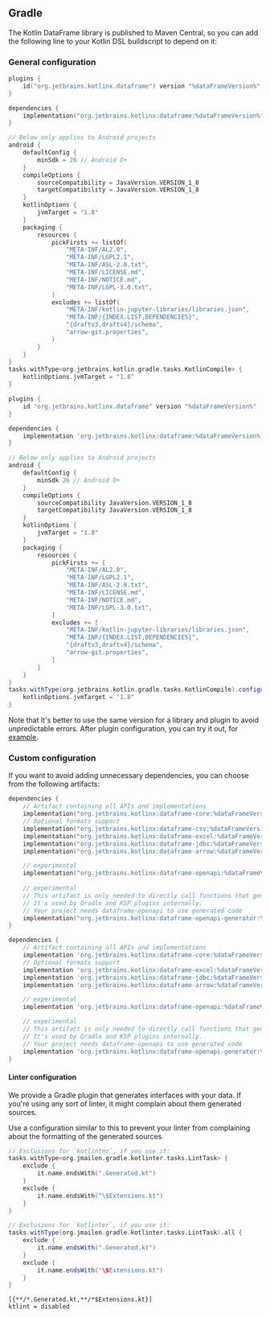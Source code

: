 [//]: # (title: Get started with Kotlin DataFrame on Gradle with custom configuration)

## Gradle

The Kotlin DataFrame library is published to Maven Central,
so you can add the following line to your Kotlin DSL
buildscript to depend on it:

### General configuration

<tabs>
<tab title="Kotlin DSL">

```kotlin
plugins {
    id("org.jetbrains.kotlinx.dataframe") version "%dataFrameVersion%"
}

dependencies {
    implementation("org.jetbrains.kotlinx:dataframe:%dataFrameVersion%")
}

// Below only applies to Android projects
android {
    defaultConfig {
        minSdk = 26 // Android O+
    }
    compileOptions {
        sourceCompatibility = JavaVersion.VERSION_1_8
        targetCompatibility = JavaVersion.VERSION_1_8
    }
    kotlinOptions {
        jvmTarget = "1.8"
    }
    packaging {
        resources {
            pickFirsts += listOf(
                "META-INF/AL2.0",
                "META-INF/LGPL2.1",
                "META-INF/ASL-2.0.txt",
                "META-INF/LICENSE.md",
                "META-INF/NOTICE.md",
                "META-INF/LGPL-3.0.txt",
            )
            excludes += listOf(
                "META-INF/kotlin-jupyter-libraries/libraries.json",
                "META-INF/{INDEX.LIST,DEPENDENCIES}",
                "{draftv3,draftv4}/schema",
                "arrow-git.properties",
            )
        }
    }
}
tasks.withType<org.jetbrains.kotlin.gradle.tasks.KotlinCompile> { 
    kotlinOptions.jvmTarget = "1.8" 
}
```

</tab>

<tab title="Groovy DSL">

```groovy
plugins {
    id "org.jetbrains.kotlinx.dataframe" version "%dataFrameVersion%"
}

dependencies {
    implementation 'org.jetbrains.kotlinx:dataframe:%dataFrameVersion%'
}

// Below only applies to Android projects
android {
    defaultConfig {
        minSdk 26 // Android O+
    }
    compileOptions {
        sourceCompatibility JavaVersion.VERSION_1_8
        targetCompatibility JavaVersion.VERSION_1_8
    }
    kotlinOptions {
        jvmTarget = "1.8"
    }
    packaging {
        resources {
            pickFirsts += [
                "META-INF/AL2.0",
                "META-INF/LGPL2.1",
                "META-INF/ASL-2.0.txt",
                "META-INF/LICENSE.md",
                "META-INF/NOTICE.md",
                "META-INF/LGPL-3.0.txt",
            ]
            excludes += [
                "META-INF/kotlin-jupyter-libraries/libraries.json",
                "META-INF/{INDEX.LIST,DEPENDENCIES}",
                "{draftv3,draftv4}/schema",
                "arrow-git.properties",
            ]
        }
    }
}
tasks.withType(org.jetbrains.kotlin.gradle.tasks.KotlinCompile).configureEach { 
    kotlinOptions.jvmTarget = "1.8"
}
```

</tab>

</tabs>

Note that it's better to use the same version for a library and plugin to avoid unpredictable errors.
After plugin configuration, you can try it out, for [example](schemasGradle.md#annotation-processing).

### Custom configuration

If you want to avoid adding unnecessary dependencies, you can choose from the following artifacts:

<tabs>
<tab title="Kotlin DSL">

```kotlin
dependencies {
    // Artifact containing all APIs and implementations
    implementation("org.jetbrains.kotlinx:dataframe-core:%dataFrameVersion%")
    // Optional formats support
    implementation("org.jetbrains.kotlinx:dataframe-csv:%dataFrameVersion%")
    implementation("org.jetbrains.kotlinx:dataframe-excel:%dataFrameVersion%")
    implementation("org.jetbrains.kotlinx:dataframe-jdbc:%dataFrameVersion%")
    implementation("org.jetbrains.kotlinx:dataframe-arrow:%dataFrameVersion%")

    // experimental
    implementation("org.jetbrains.kotlinx:dataframe-openapi:%dataFrameVersion%")
    
    // experimental
    // This artifact is only needed to directly call functions that generate @DataSchema code from OpenAPI specifications
    // It's used by Gradle and KSP plugins internally.
    // Your project needs dataframe-openapi to use generated code
    implementation("org.jetbrains.kotlinx:dataframe-openapi-generator:%dataFrameVersion%")
}
```

</tab>

<tab title="Groovy DSL">

```groovy
dependencies {
    // Artifact containing all APIs and implementations
    implementation 'org.jetbrains.kotlinx:dataframe-core:%dataFrameVersion%'
    // Optional formats support 
    implementation 'org.jetbrains.kotlinx:dataframe-excel:%dataFrameVersion%'
    implementation 'org.jetbrains.kotlinx:dataframe-jdbc:%dataFrameVersion%'
    implementation 'org.jetbrains.kotlinx:dataframe-arrow:%dataFrameVersion%'

    // experimental
    implementation 'org.jetbrains.kotlinx:dataframe-openapi:%dataFrameVersion%'

    // experimental
    // This artifact is only needed to directly call functions that generate @DataSchema code from OpenAPI specifications
    // It's used by Gradle and KSP plugins internally.
    // Your project needs dataframe-openapi to use generated code
    implementation 'org.jetbrains.kotlinx:dataframe-openapi-generator:%dataFrameVersion%'
}
```

</tab>

</tabs>

#### Linter configuration

We provide a Gradle plugin that generates interfaces with your data.
If you're using any sort of linter, it might complain about them generated sources.

Use a configuration similar to this to prevent your linter from complaining about the 
formatting of the generated sources.

<tabs>
<tab title="Kotlin DSL">

```kotlin
// Exclusions for `kotlinter`, if you use it:
tasks.withType<org.jmailen.gradle.kotlinter.tasks.LintTask> {
    exclude {
        it.name.endsWith(".Generated.kt")
    }
    exclude {
        it.name.endsWith("\$Extensions.kt")
    }
}
```

</tab>

<tab title="Groovy DSL">

```groovy
// Exclusions for `kotlinter`, if you use it:
tasks.withType(org.jmailen.gradle.kotlinter.tasks.LintTask).all {
    exclude {
        it.name.endsWith(".Generated.kt")
    }
    exclude {
        it.name.endsWith("\$Extensions.kt")
    }
}
```

</tab>
<tab title=".editorconfig">

```.editorconfig
[{**/*.Generated.kt,**/*$Extensions.kt}]
ktlint = disabled
```

</tab>

</tabs>
